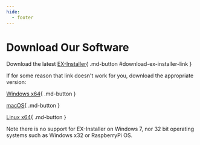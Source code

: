 ```yaml
---
hide:
  - footer
---
```


# Download Our Software

Download the latest [EX-Installer](#){ .md-button #download-ex-installer-link }

If for some reason that link doesn't work for you, download the appropriate version:

[Windows x64](https://github.com/DCC-EX/EX-Installer/releases/latest/download/EX-Installer-Win64.exe){ .md-button }

[macOS](https://github.com/DCC-EX/EX-Installer/releases/latest/download/EX-Installer-macOS){ .md-button }

[Linux x64](https://github.com/DCC-EX/EX-Installer/releases/latest/download/EX-Installer-Linux64){ .md-button }

Note there is no support for EX-Installer on Windows 7, nor 32 bit operating systems such as Windows x32 or RaspberryPi OS.
